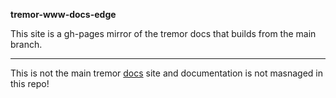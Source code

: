 **tremor-www-docs-edge**

This site is a gh-pages mirror of the tremor docs that builds from the
main branch.

---

This is not the main tremor [docs](https://github.com/tremor-rs/tremor-www-docs) site
and documentation is not masnaged in this repo!

